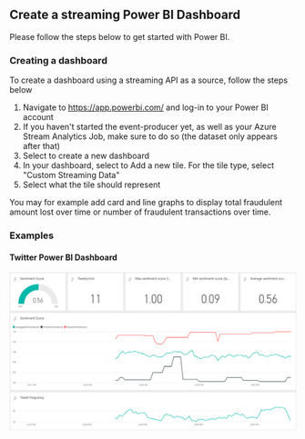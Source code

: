 ## Create a streaming Power BI Dashboard
Please follow the steps below to get started with Power BI.

### Creating a dashboard
To create a dashboard using a streaming API as a source, follow the steps below
1. Navigate to https://app.powerbi.com/ and log-in to your Power BI account
2. If you haven't started the event-producer yet, as well as your Azure Stream Analytics Job, make sure to do so (the dataset only appears after that)
3. Select to create a new dashboard
4. In your dashboard, select to Add a new tile. For the tile type, select "Custom Streaming Data"
5. Select what the tile should represent 

You may for example add card and line graphs to display total fraudulent amount lost over time or number of fraudulent transactions over time.

### Examples

#### Twitter Power BI Dashboard
![Twitter Power BI Dashboard](https://github.com/excellalabs/azure-stream-analysis/blob/master/instructions/img/twitter-powerbi.PNG)
